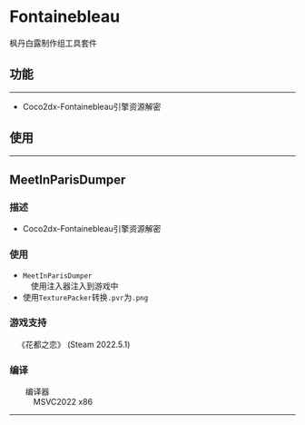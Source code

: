 # Fontainebleau

枫丹白露制作组工具套件

## 功能
---
* Coco2dx-Fontainebleau引擎资源解密

## 使用
---

## MeetInParisDumper
### 描述
* Coco2dx-Fontainebleau引擎资源解密
### 使用
* `MeetInParisDumper`<br>
&emsp;使用注入器注入到游戏中<br>
* 使用`TexturePacker`转换`.pvr`为`.png`
### 游戏支持
&emsp;《花都之恋》 (Steam 2022.5.1)<br>
### 编译
&emsp;&emsp;编译器<br>
&emsp;&emsp;&emsp;MSVC2022 x86<br>

---
